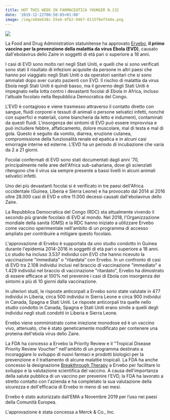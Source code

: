 ```yaml
---
title: HOT THIS WEEK IN FARMACEUTICA YOUNGER N.132
date: '2019-12-22T08:50:05+01:00'
image: /img/e8deb38c-55e6-4fb2-9467-0115f0ef544e.png
---
```

![](/img/e8deb38c-55e6-4fb2-9467-0115f0ef544e.png)

La Food and Drug Administration statunitense ha approvato [Ervebo](https://www.fda.gov/news-events/press-announcements/first-fda-approved-vaccine-prevention-ebola-virus-disease-marking-critical-milestone-public-health), **il primo vaccino per la prevenzione della malattia da virus Ebola (EVD)**, causato dall'ebolavirus dello Zaire in soggetti di età pari o superiore a 18 anni. 

I casi di EVD sono molto rari negli Stati Uniti, e quelli che si sono verificati sono stati il ​​risultato di infezioni acquisite da persone in altri paesi che hanno poi viaggiato negli Stati Uniti o da operatori sanitari che si sono ammalati dopo aver curato pazienti con EVD. Il rischio di malattia da virus Ebola negli Stati Uniti è quindi basso, ma il governo degli Stati Uniti è impegnato nella lotta contro i devastanti focolai di Ebola in Africa, incluso l'attuale focolaio nella Repubblica Democratica del Congo. 

L'EVD è contagioso e viene trasmesso attraverso il contatto diretto con sangue, fluidi corporei e tessuti di animali o persone selvatici infetti, nonché con superfici e materiali, come biancheria da letto e indumenti, contaminati da questi fluidi. L'insorgenza dei sintomi di EVD può essere improvvisa e può includere febbre, affaticamento, dolore muscolare, mal di testa e mal di gola. Questo è seguito da vomito, diarrea, eruzione cutanea, compromissione della funzionalità renale ed epatica e in alcuni casi emorragie interne ed esterne. L’EVD ha un periodo di incubazione che varia da 2 a 21 giorni. 

Focolai confermati di EVD sono stati documentati dagli anni '70, principalmente nelle aree dell'Africa sub-sahariana, dove gli scienziati ritengono che il virus sia sempre presente a bassi livelli in alcuni animali selvatici infetti. 

Uno dei più devastanti focolai si è verificato in tre paesi dell'Africa occidentale (Guinea, Liberia e Sierra Leone) e ha provocato dal 2014 al 2016 oltre 28.000 casi di EVD e oltre 11.000 decessi causati dall'ebolavirus dello Zaire.

La Repubblica Democratica del Congo (RDC) sta attualmente vivendo il secondo più grande focolaio di EVD al mondo. Nel 2018, l'Organizzazione mondiale della sanità (OMS) e la RDC hanno iniziato a utilizzare Ervebo come vaccino sperimentale nell'ambito di un programma di accesso ampliato per contribuire a mitigare questo focolaio. 

L'approvazione di Ervebo è supportata da uno studio condotto in Guinea durante l'epidemia 2014-2016 in soggetti di età pari o superiore a 18 anni. Lo studio ha incluso 3.537 individui con EVD che hanno ricevuto la vaccinazione ”immediata” o ”ritardata” con Ervebo. In un confronto di casi di EVD tra 2.108 individui inclusi nel braccio di vaccinazione "immediato" e 1.429 individui nel braccio di vaccinazione "ritardato", Ervebo ha dimostrato di essere efficace al 100% nel prevenire i casi di Ebola con insorgenza dei sintomi a più di 10 giorni dalla vaccinazione. 

In ulteriori studi, le risposte anticorpali a Ervebo sono state valutate in 477 individui in Liberia, circa 500 individui in Sierra Leone e circa 900 individui in Canada, Spagna e Stati Uniti. Le risposte anticorpali tra quelle nello studio condotto in Canada, Spagna e Stati Uniti erano simile a quelli degli individui negli studi condotti in Liberia e Sierra Leone. 

Ervebo viene somministrato come iniezione monodose ed è un vaccino vivo, attenuato, che è stato geneticamente modificato per contenere una proteina dell'ebola virus dello Zaire.

La FDA ha concesso a Ervebo la Priority Review e il "Tropical Disease Priority Review Voucher" nell'ambito di un programma destinato a incoraggiare lo sviluppo di nuovi farmaci e prodotti biologici per la prevenzione e il trattamento di alcune malattie tropicali. La FDA ha anche concesso la designazione [Breakthrough Therapy](https://www.farmaceuticayounger.science/blog/2018/12/breakthrough-therapy/) a Ervebo per facilitare lo sviluppo e la valutazione scientifica del vaccino. A causa dell'importanza della salute pubblica di un vaccino per prevenire l'EVD, la FDA ha lavorato a stretto contatto con l'azienda e ha completato la sua valutazione della sicurezza e dell'efficacia di Ervebo in meno di sei mesi.

Ervebo è stato autorizzato dall’EMA a Novembre 2019 per l’uso nei paesi della Comunità Europea.

L'approvazione è stata concessa a Merck & Co., Inc.
